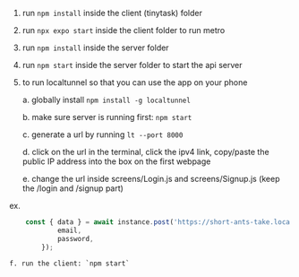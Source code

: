 1. run `npm install` inside the client (tinytask) folder
2. run `npx expo start` inside the client folder to run metro
3. run `npm install` inside the server folder
4. run `npm start` inside the server folder to start the api server
5. to run localtunnel so that you can use the app on your phone

    a. globally install `npm install -g localtunnel`
    
    b. make sure server is running first: `npm start`
    
    c. generate a url by running `lt --port 8000`
    
    d. click on the url in the terminal, click the ipv4 link, copy/paste the public IP address into the box on the first webpage
    
    e. change the url inside screens/Login.js and screens/Signup.js (keep the /login and /signup part)

ex. 
``` Typescript
    const { data } = await instance.post('https://short-ants-take.loca.lt/login', {
            email,
            password,
        });
```
    f. run the client: `npm start`